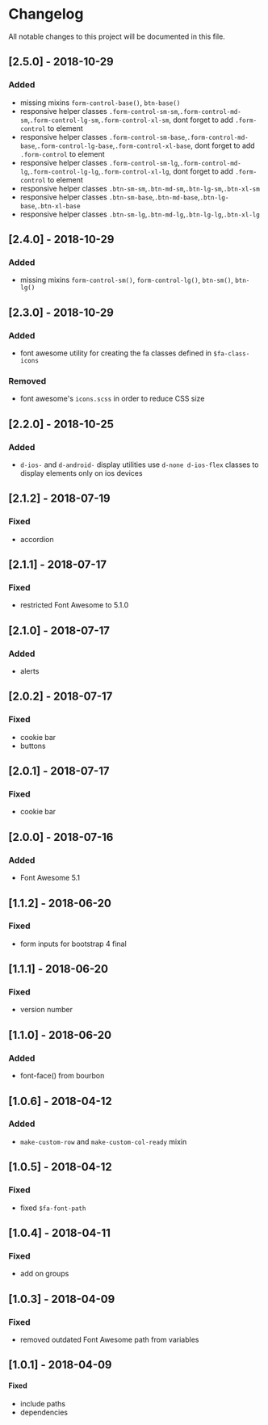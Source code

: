# Changelog
All notable changes to this project will be documented in this file.

## [2.5.0] - 2018-10-29

### Added
- missing mixins `form-control-base()`, `btn-base()`
- responsive helper classes `.form-control-sm-sm`,`.form-control-md-sm`,`.form-control-lg-sm`,`.form-control-xl-sm`, dont forget to add `.form-control` to element
- responsive helper classes `.form-control-sm-base`,`.form-control-md-base`,`.form-control-lg-base`,`.form-control-xl-base`, dont forget to add `.form-control` to element
- responsive helper classes `.form-control-sm-lg`,`.form-control-md-lg`,`.form-control-lg-lg`,`.form-control-xl-lg`, dont forget to add `.form-control` to element 
- responsive helper classes `.btn-sm-sm`,`.btn-md-sm`,`.btn-lg-sm`,`.btn-xl-sm`
- responsive helper classes `.btn-sm-base`,`.btn-md-base`,`.btn-lg-base`,`.btn-xl-base`
- responsive helper classes `.btn-sm-lg`,`.btn-md-lg`,`.btn-lg-lg`,`.btn-xl-lg`

## [2.4.0] - 2018-10-29

### Added
- missing mixins `form-control-sm()`, `form-control-lg()`, `btn-sm()`, `btn-lg()`

## [2.3.0] - 2018-10-29

### Added
- font awesome utility for creating the fa classes defined in `$fa-class-icons`

### Removed
- font awesome's `icons.scss` in order to reduce CSS size

## [2.2.0] - 2018-10-25

### Added
- `d-ios-` and `d-android-` display utilities use `d-none d-ios-flex` classes to display elements only on ios devices

## [2.1.2] - 2018-07-19

### Fixed
- accordion

## [2.1.1] - 2018-07-17

### Fixed
- restricted Font Awesome to 5.1.0

## [2.1.0] - 2018-07-17

### Added
- alerts

## [2.0.2] - 2018-07-17

### Fixed
- cookie bar
- buttons

## [2.0.1] - 2018-07-17

### Fixed
- cookie bar

## [2.0.0] - 2018-07-16

### Added
- Font Awesome 5.1

## [1.1.2] - 2018-06-20

### Fixed
- form inputs for bootstrap 4 final

## [1.1.1] - 2018-06-20

### Fixed
- version number

## [1.1.0] - 2018-06-20

### Added
- font-face() from bourbon

## [1.0.6] - 2018-04-12

### Added
- `make-custom-row` and `make-custom-col-ready` mixin

## [1.0.5] - 2018-04-12

### Fixed
- fixed `$fa-font-path`

## [1.0.4] - 2018-04-11

### Fixed
- add on groups

## [1.0.3] - 2018-04-09

### Fixed
- removed outdated Font Awesome path from variables

## [1.0.1] - 2018-04-09

#### Fixed
- include paths
- dependencies
